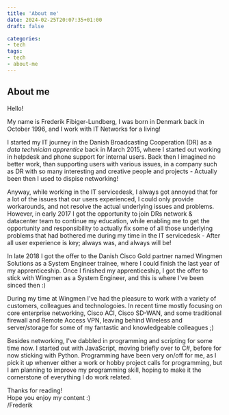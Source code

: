 ```yaml
---
title: 'About me'
date: 2024-02-25T20:07:35+01:00
draft: false

categories:
- tech
tags:
- tech
- about-me
---
```


## About me

Hello! 

My name is Frederik Fibiger-Lundberg, I was born in Denmark back in October 1996, and I work with IT Networks for a living! 

I started my IT journey in the Danish Broadcasting Cooperation (DR) as a *data technician apprentice* back in March 2015, where I started out working in helpdesk and phone support for internal users. Back then I imagined no better work, than supporting users with various issues, in a company such as DR with so many interesting and creative people and projects - Actually been then I used to dispise networking!

Anyway, while working in the IT servicedesk, I always got annoyed that for a lot of the issues that our users experienced, I could only provide workarounds, and not resolve the actual underlying issues and problems. However, in early 2017 I got the opportunity to join DRs network & datacenter team to continue my education, while enabling me to get the opportunity and responsibility to actually fix some of all those underlying problems that had bothered me during my time in the IT servicedesk - After all user experience is key; always was, and always will be!

In late 2018 I got the offer to the Danish Cisco Gold partner named Wingmen Solutions as a System Engineer trainee, where I could finish the last year of my apprenticeship. Once I finished my apprenticeship, I got the offer to stick with Wingmen as a System Engineer, and this is where I've been sinced then :)

During my time at Wingmen I've had the pleasure to work with a variety of customers, colleagues and technologoies. In recent time mostly focusing on core enterprise networking, Cisco ACI, Cisco SD-WAN, and some traditional firewall and Remote Access VPN, leaving behind Wireless and server/storage for some of my fantastic and knowledgeable colleagues ;) 

Besides networking, I've dabbled in programming and scripting for some time now. I started out with JavaScript, moving briefly over to C#, before for now sticking with Python. Programming have been very on/off for me, as I pick it up whenver either a work or hobby project calls for programming, but I am planning to improve my programming skill, hoping to make it the cornerstone of everything I do work related.

Thanks for reading! <br> Hope you enjoy my content :) <br> /Frederik